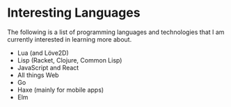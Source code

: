 # Interesting Languages
The following is a list of programming languages and technologies that
I am currently interested in learning more about.

* Lua (and Löve2D)
* Lisp (Racket, Clojure, Common Lisp)
* JavaScript and React
* All things Web
* Go
* Haxe (mainly for mobile apps)
* Elm
